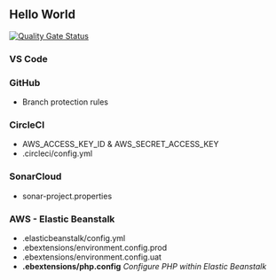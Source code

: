 ## Hello World

[![Quality Gate Status](https://sonarcloud.io/api/project_badges/measure?project=nigelgoss_devops-helloworld&metric=alert_status)](https://sonarcloud.io/dashboard?id=nigelgoss_devops-helloworld)

### VS Code

### GitHub
* Branch protection rules

### CircleCI
* AWS_ACCESS_KEY_ID & AWS_SECRET_ACCESS_KEY
* .circleci/config.yml

### SonarCloud
* sonar-project.properties

### AWS - Elastic Beanstalk
* .elasticbeanstalk/config.yml
* .ebextensions/environment.config.prod
* .ebextensions/environment.config.uat
* **.ebextensions/php.config** *Configure PHP within Elastic Beanstalk*
